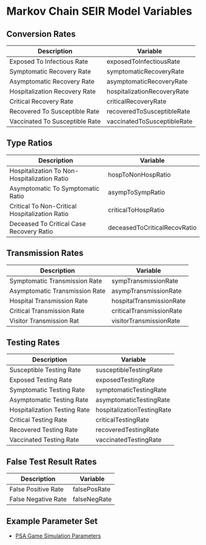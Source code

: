 # Markov Chain SEIR Model Variables

## Conversion Rates

| Description                    | Variable                    |
|--------------------------------|-----------------------------|
|   Exposed To Infectious Rate   | exposedToInfectiousRate     |
|    Symptomatic Recovery Rate   | symptomaticRecoveryRate     |
| Asymptomatic Recovery Rate     | asymptomaticRecoveryRate    |
| Hospitalization Recovery Rate  | hospitalizationRecoveryRate |
| Critical Recovery Rate         | criticalRecoveryRate        |
| Recovered To Susceptible Rate  | recoveredToSusceptibleRate  |
| Vaccinated To Susceptible Rate | vaccinatedToSusceptibleRate |

## Type Ratios

| Description                                    | Variable                     |
|------------------------------------------------|------------------------------|
|  Hospitalization To Non-Hospitalization Ratio  | hospToNonHospRatio           |
|        Asymptomatic To Symptomatic Ratio       | asympToSympRatio             |
| Critical To Non-Critical Hospitalization Ratio | criticalToHospRatio          |
| Deceased To Critical Case Recovery Ratio       | deceasedToCriticalRecovRatio |


## Transmission Rates

| Description                    | Variable                 |
|--------------------------------|--------------------------|
| Symptomatic Transmission Rate  | sympTransmissionRate     |
| Asymptomatic Transmission Rate | asympTransmissionRate    |
| Hospital Transmission Rate     | hospitalTransmissionRate |
| Critical Transmission Rate     | criticalTransmissionRate |
| Visitor Transmission Rat       | visitorTransmissionRate  |

## Testing Rates

| Description                  | Variable                   |
|------------------------------|----------------------------|
| Susceptible Testing Rate     | susceptibleTestingRate     |
| Exposed Testing Rate         | exposedTestingRate         |
| Symptomatic Testing Rate     | symptomaticTestingRate     |
| Asymptomatic Testing Rate    | asymptomaticTestingRate    |
| Hospitalization Testing Rate | hospitalizationTestingRate |
| Critical Testing Rate        | criticalTestingRate        |
| Recovered Testing Rate       | recoveredTestingRate       |
| Vaccinated Testing Rate      | vaccinatedTestingRate      |


## False Test Result Rates

| Description         | Variable     |
|---------------------|--------------|
| False Positive Rate | falsePosRate |
| False Negative Rate | falseNegRate |

## Example Parameter Set
- [PSA Game Simulation Parameters](/json/parameters/SeirModelParams_PsaGame_2022-09-06-1049.json)
